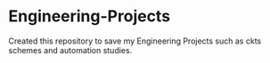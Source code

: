 # Engineering-Projects

Created this repository to save my Engineering Projects such as ckts schemes and automation studies.
